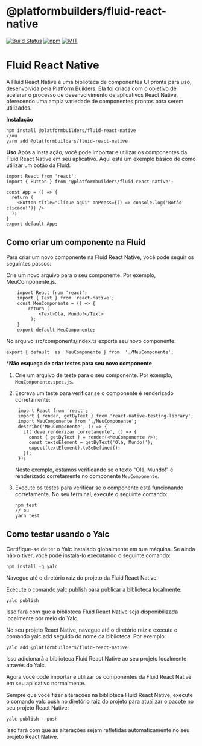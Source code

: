 # @platformbuilders/fluid-react-native

[![Build Status][check-badge]][workflows]
[![npm][npm-badge]][npm]
[![MIT][license-badge]][license]

[npm-badge]: https://img.shields.io/npm/v/@platformbuilders/fluid-react-native.svg
[npm]: https://www.npmjs.com/package/@platformbuilders/fluid-react-native
[license-badge]: https://img.shields.io/dub/l/vibe-d.svg
[license]: https://raw.githubusercontent.com/platformbuilders/fluid-react-native/master/LICENSE.md
[workflows]: https://github.com/platformbuilders/fluid-react-native/actions
[check-badge]: https://github.com/platformbuilders/fluid-react-native/workflows/check/badge.svg

# Fluid React Native
A Fluid React Native é uma biblioteca de componentes UI pronta para uso, desenvolvida pela Platform Builders. Ela foi criada com o objetivo de acelerar o processo de desenvolvimento de aplicativos React Native, oferecendo uma ampla variedade de componentes prontos para serem utilizados.


**Instalação**

    npm install @platformbuilders/fluid-react-native
	//ou
    yarn add @platformbuilders/fluid-react-native

**Uso**
Após a instalação, você pode importar e utilizar os componentes da Fluid React Native em seu aplicativo. Aqui está um exemplo básico de como utilizar um botão da Fluid:

    import React from 'react';
    import { Button } from '@platformbuilders/fluid-react-native';
    
    const App = () => {
      return (
        <Button title="Clique aqui" onPress={() => console.log('Botão clicado!')} />
      );
    }
    export default App;

## Como criar um componente na Fluid

Para criar um novo componente na Fluid React Native, você pode seguir os seguintes passos:

Crie um novo arquivo para o seu componente. Por exemplo, MeuComponente.js.

        import React from 'react';
        import { Text } from 'react-native';
        const MeuComponente = () => {
	        return (
		        <Text>Olá, Mundo!</Text>
		     );
	    }
	    export default MeuComponente;

  
  No arquivo src/components/index.ts exporte seu novo componente:

    export { default  as  MeuComponente } from  './MeuComponente';

***Não esqueça de criar testes para seu novo componente**
1.  Crie um arquivo de teste para o seu componente. Por exemplo, `MeuComponente.spec.js`. 
2. Escreva um teste para verificar se o componente é renderizado corretamente:

    	import React from 'react';
        import { render, getByText } from 'react-native-testing-library';
        import MeuComponente from './MeuComponente';
    	describe('MeuComponente', () => {
   	      it('deve renderizar corretamente', () => {
   	        const { getByText } = render(<MeuComponente />);
   	        const textoElement = getByText('Olá, Mundo!');
   	        expect(textElement).toBeDefined();
   	      });
   	    });
    
    Neste exemplo, estamos verificando se o texto "Olá, Mundo!" é renderizado corretamente no componente `MeuComponente`.
    
6.  Execute os testes para verificar se o componente está funcionando corretamente. No seu terminal, execute o seguinte comando:

        npm test
        // ou
        yarn test

## Como testar usando o Yalc

Certifique-se de ter o Yalc instalado globalmente em sua máquina. Se ainda não o tiver, você pode instalá-lo executando o seguinte comando:

    npm install -g yalc

Navegue até o diretório raiz do projeto da Fluid React Native.

Execute o comando yalc publish para publicar a biblioteca localmente:

    yalc publish

Isso fará com que a biblioteca Fluid React Native seja disponibilizada localmente por meio do Yalc.

No seu projeto React Native, navegue até o diretório raiz e execute o comando yalc add seguido do nome da biblioteca. Por exemplo:

    yalc add @platformbuilders/fluid-react-native

Isso adicionará a biblioteca Fluid React Native ao seu projeto localmente através do Yalc.

Agora você pode importar e utilizar os componentes da Fluid React Native em seu aplicativo normalmente.

Sempre que você fizer alterações na biblioteca Fluid React Native, execute o comando yalc push no diretório raiz do projeto para atualizar o pacote no seu projeto React Native:

    yalc publish --push

Isso fará com que as alterações sejam refletidas automaticamente no seu projeto React Native.
